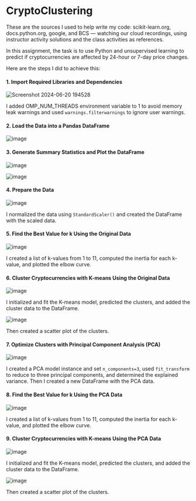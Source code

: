 # CryptoClustering
These are the sources I used to help write my code: scikit-learn.org, docs.python.org, google, and BCS — watching our cloud recordings, using instructor activity solutions and the class activities as references.

In this assignment, the task is to use Python and unsupervised learning to predict if cryptocurrencies are affected by 24-hour or 7-day price changes.

Here are the steps I did to achieve this: 

#### 1. Import Required Libraries and Dependencies

![Screenshot 2024-06-20 194528](https://github.com/AlyssaChand/CryptoClustering/assets/151655013/cedc05be-7c27-4e33-809a-4486e55b1f1b)

I added OMP_NUM_THREADS environment variable to 1 to avoid memory leak warnings and used `warnings.filterwarnings` to ignore user warnings.

#### 2. Load the Data into a Pandas DataFrame

![image](https://github.com/AlyssaChand/CryptoClustering/assets/151655013/2d8c74ce-1039-4ac4-bdf8-0232d5d4886e)

#### 3. Generate Summary Statistics and Plot the DataFrame

![image](https://github.com/AlyssaChand/CryptoClustering/assets/151655013/d0056d6a-93df-444f-bece-45589d7fd99a)

![image](https://github.com/AlyssaChand/CryptoClustering/assets/151655013/4acb498a-e0c9-476e-81b0-182282d1568b)

#### 4. Prepare the Data

![image](https://github.com/AlyssaChand/CryptoClustering/assets/151655013/fb0f45fa-82c1-44fb-9fe2-cd8d2c2d4e8a)

I normalized the data using `StandardScaler()` and created the DataFrame with the scaled data.

#### 5. Find the Best Value for k Using the Original Data

![image](https://github.com/AlyssaChand/CryptoClustering/assets/151655013/7c86d73c-37e4-4c9e-9e20-1671e7155f43)

I created a list of k-values from 1 to 11, computed the inertia for each k-value, and plotted the elbow curve.

#### 6. Cluster Cryptocurrencies with K-means Using the Original Data

![image](https://github.com/AlyssaChand/CryptoClustering/assets/151655013/fea228aa-360f-4650-b2da-dc6207ec5f9c)

I initialized and fit the K-means model, predicted the clusters, and added the cluster data to the DataFrame.

![image](https://github.com/AlyssaChand/CryptoClustering/assets/151655013/d671ad4c-51aa-4e78-a8b2-d136dbd79d5d)

Then created a scatter plot of the clusters.

#### 7. Optimize Clusters with Principal Component Analysis (PCA)

![image](https://github.com/AlyssaChand/CryptoClustering/assets/151655013/85b54044-ff45-4b60-99e6-8e0b4e2568db)

I created a PCA model instance and set `n_components=3`, used `fit_transform` to reduce to three principal components, and determined the explained variance. Then I created a new DataFrame with the PCA data.

#### 8. Find the Best Value for k Using the PCA Data

![image](https://github.com/AlyssaChand/CryptoClustering/assets/151655013/a688a88d-2715-4237-8705-318e46e65c47)

I created a list of k-values from 1 to 11, computed the inertia for each k-value, and plotted the elbow curve.

#### 9. Cluster Cryptocurrencies with K-means Using the PCA Data

![image](https://github.com/AlyssaChand/CryptoClustering/assets/151655013/7176616f-a2b9-4afa-9789-d11966e4cf74)

I initialized and fit the K-means model, predicted the clusters, and added the cluster data to the DataFrame.

![image](https://github.com/AlyssaChand/CryptoClustering/assets/151655013/af846db1-094e-47dd-a0f3-3468b942a502)

Then created a scatter plot of the clusters.
